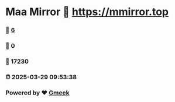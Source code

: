# Maa Mirror :link: https://mmirror.top 
### :page_facing_up: [6](https://mmirror.top/tag.html) 
### :speech_balloon: 0 
### :hibiscus: 17230 
### :alarm_clock: 2025-03-29 09:53:38 
### Powered by :heart: [Gmeek](https://github.com/Meekdai/Gmeek)
